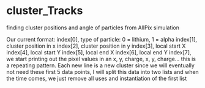 # cluster_Tracks
 finding cluster positions and angle of particles from AllPix simulation


Our current format:
index[0], type of particle: 0 = lithium, 1 = alpha
index[1], cluster position in x
index[2], cluster position in y
index[3], local start X
index[4], local start Y
index[5], local end X
index[6], local end Y
index[7], we start printing out the pixel values in an x, y, charge, x, y, charge... 
this is a repeating pattern. Each new line is a new cluster since we will eventually not need these first 5 data points, I will split this data into two lists and when the time comes, we just remove all uses and instantiation of the first list